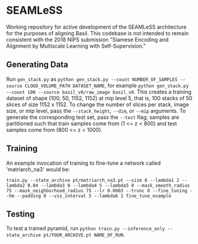 # SEAMLeSS

Working repository for active development of the SEAMLeSS architecture for the purposes of aligning Basil. This codebase is 
not intended to remain consistent with the 2018 NIPS submission "Siamese Encoding and Alignment by Multiscale Learning with 
Self-Supervision."

## Generating Data

Run `gen_stack.py` as `python gen_stack.py --count NUMBER_OF_SAMPLES --source CLOUD_VOLUME_PATH DATASET_NAME`, for example 
`python gen_stack.py --count 100 --source basil_v0/raw_image basil_v0`. This creates a training dataset of shape (100, 50, 
1152, 1152) at mip level 5, that is, 100 stacks of 50 slices of size 1152 x 1152. To change the number of slices per stack, 
image size, or mip level, pass the `--stack_height`, `--dim`, or `--mip` arguments. To generate the corresponding test set, 
pass the `--test` flag; samples are partitioned such that train samples come from (1 <= z < 800) and test samples come from 
(800 <= z < 1000).

## Training

An example invocation of training to fine-tune a network called 'matriarch_na3' would be:

`train.py --state_archive pt/matriarch_na3.pt --size 8 --lambda1 2 --lambda2 0.04 --lambda3 0 --lambda4 5 --lambda5 0 --mask_smooth_radius 75 --mask_neighborhood_radius 75 --lr 0.0003 --trunc 0 --fine_tuning --hm --padding 0 --vis_interval 5 --lambda6 1 fine_tune_example`

## Testing

To test a trained pyramid, run `python train.py --inference_only --state_archive pt/YOUR_ARCHIVE.pt NAME_OF_RUN`.

